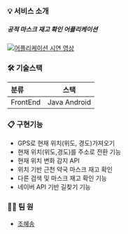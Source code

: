 

### 💡 서비스 소개

 ##### 공적 마스크 재고 확인 어플리케이션 
 
 [![어플리케이션 시연 영상](https://img.youtube.com/vi/Qwh-9c3KmgE/1.jpg)](https://www.youtube.com/watch?v=Qwh-9c3KmgE) 

### 🛠 기술스택
 |   분류  |  스택 |
  |:--------|--------|
  |FrontEnd | Java Android   |


 
 ### 📋 구현기능 
 
- GPS로 현재 위치(위도, 경도)가져오기
- 현재 위치(위도,경도)를 주소로 전환 기능
- 현재 위치 변화 감지 API
- 위치 기반 근천 약국 마스크 재고 확인
- 다른 검색 및 마스크 재고 확인 기능
- 네이버 API 기반 길찾기 기능

### 👫🏻 팀 원

- [조혜송](https://github.com/SpaciousKitchen) 



